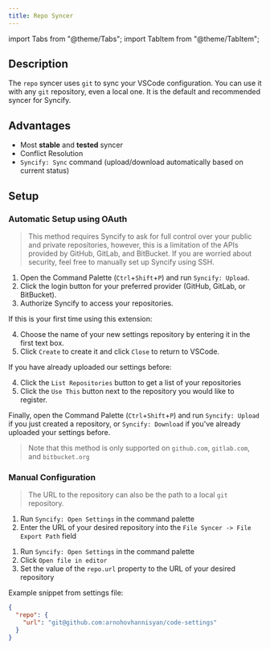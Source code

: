 ```yaml
---
title: Repo Syncer
---
```


import Tabs from "@theme/Tabs";
import TabItem from "@theme/TabItem";

## Description

The `repo` syncer uses `git` to sync your VSCode configuration. You can use it with any `git` repository, even a local one. It is the default and recommended syncer for Syncify.

## Advantages

- Most **stable** and **tested** syncer
- Conflict Resolution
- `Syncify: Sync` command (upload/download automatically based on current status)

## Setup

### Automatic Setup using OAuth

> This method requires Syncify to ask for full control over your public and private repositories, however, this is a limitation of the APIs provided by GitHub, GitLab, and BitBucket. If you are worried about security, feel free to manually set up Syncify using SSH.

1. Open the Command Palette (`Ctrl`+`Shift`+`P`) and run `Syncify: Upload`.
2. Click the login button for your preferred provider (GitHub, GitLab, or BitBucket).
3. Authorize Syncify to access your repositories.

If this is your first time using this extension:

4. Choose the name of your new settings repository by entering it in the first text box.
5. Click `Create` to create it and click `Close` to return to VSCode.

If you have already uploaded our settings before:

4. Click the `List Repositories` button to get a list of your repositories
5. Click the `Use This` button next to the repository you would like to register.

Finally, open the Command Palette (`Ctrl`+`Shift`+`P`) and run `Syncify: Upload` if you just created a repository, or `Syncify: Download` if you've already uploaded your settings before.

> Note that this method is only supported on `github.com`, `gitlab.com`, and `bitbucket.org`

### Manual Configuration

> The URL to the repository can also be the path to a local `git` repository.

<Tabs>

<TabItem value="Using the GUI" default>

1. Run `Syncify: Open Settings` in the command palette
2. Enter the URL of your desired repository into the `File Syncer -> File Export Path` field

</TabItem>

<TabItem value="Manually">

1. Run `Syncify: Open Settings` in the command palette
2. Click `Open file in editor`
3. Set the value of the `repo.url` property to the URL of your desired repository

Example snippet from settings file:

```json
{
  "repo": {
    "url": "git@github.com:arnohovhannisyan/code-settings"
  }
}
```

</TabItem>

</Tabs>
